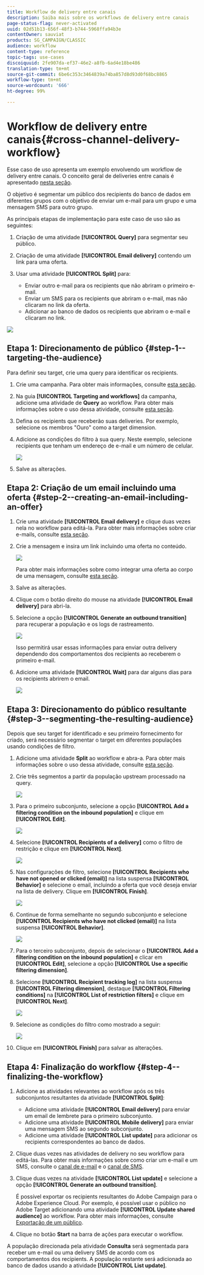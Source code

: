 ```yaml
---
title: Workflow de delivery entre canais
description: Saiba mais sobre os workflows de delivery entre canais
page-status-flag: never-activated
uuid: 02d51b13-656f-48f3-b744-5968ffa94b3e
contentOwner: sauviat
products: SG_CAMPAIGN/CLASSIC
audience: workflow
content-type: reference
topic-tags: use-cases
discoiquuid: 2fe907da-ef37-46e2-a8fb-6ad4e18be486
translation-type: tm+mt
source-git-commit: 6be6c353c3464839a74ba857d8d93d0f68bc8865
workflow-type: tm+mt
source-wordcount: '666'
ht-degree: 99%

---
```



# Workflow de delivery entre canais{#cross-channel-delivery-workflow}

Esse caso de uso apresenta um exemplo envolvendo um workflow de delivery entre canais. O conceito geral de deliveries entre canais é apresentado [nesta seção](../../workflow/using/cross-channel-deliveries.md).

O objetivo é segmentar um público dos recipients do banco de dados em diferentes grupos com o objetivo de enviar um e-mail para um grupo e uma mensagem SMS para outro grupo.

As principais etapas de implementação para este caso de uso são as seguintes:

1. Criação de uma atividade **[!UICONTROL Query]** para segmentar seu público.
1. Criação de uma atividade **[!UICONTROL Email delivery]** contendo um link para uma oferta.
1. Usar uma atividade **[!UICONTROL Split]** para:

   * Enviar outro e-mail para os recipients que não abriram o primeiro e-mail.
   * Enviar um SMS para os recipients que abriram o e-mail, mas não clicaram no link da oferta.
   * Adicionar ao banco de dados os recipients que abriram o e-mail e clicaram no link.

![](assets/wkf_cross-channel_7.png)

## Etapa 1: Direcionamento de público {#step-1--targeting-the-audience}

Para definir seu target, crie uma query para identificar os recipients.

1. Crie uma campanha. Para obter mais informações, consulte [esta seção](../../campaign/using/setting-up-marketing-campaigns.md#creating-a-campaign).
1. Na guia **[!UICONTROL Targeting and workflows]** da campanha, adicione uma atividade de **Query** ao workflow. Para obter mais informações sobre o uso dessa atividade, consulte [esta seção](../../workflow/using/query.md).
1. Defina os recipients que receberão suas deliveries. Por exemplo, selecione os membros &quot;Ouro&quot; como a target dimension.
1. Adicione as condições do filtro à sua query. Neste exemplo, selecione recipients que tenham um endereço de e-mail e um número de celular.

   ![](assets/wkf_cross-channel_3.png)

1. Salve as alterações.

## Etapa 2: Criação de um email incluindo uma oferta {#step-2--creating-an-email-including-an-offer}

1. Crie uma atividade **[!UICONTROL Email delivery]** e clique duas vezes nela no workflow para editá-la. Para obter mais informações sobre criar e-mails, consulte [esta seção](../../delivery/using/about-email-channel.md).
1. Crie a mensagem e insira um link incluindo uma oferta no conteúdo.

   ![](assets/wkf_cross-channel_1.png)

   Para obter mais informações sobre como integrar uma oferta ao corpo de uma mensagem, consulte [esta seção](../../interaction/using/integrating-an-offer-via-the-wizard.md#delivering-with-a-call-to-the-offer-engine).

1. Salve as alterações.
1. Clique com o botão direito do mouse na atividade **[!UICONTROL Email delivery]** para abri-la.
1. Selecione a opção **[!UICONTROL Generate an outbound transition]** para recuperar a população e os logs de rastreamento.

   ![](assets/wkf_cross-channel_2.png)

   Isso permitirá usar essas informações para enviar outra delivery dependendo dos comportamentos dos recipients ao receberem o primeiro e-mail.

1. Adicione uma atividade **[!UICONTROL Wait]** para dar alguns dias para os recipients abrirem o email.

   ![](assets/wkf_cross-channel_4.png)

## Etapa 3: Direcionamento do público resultante {#step-3--segmenting-the-resulting-audience}

Depois que seu target for identificado e seu primeiro fornecimento for criado, será necessário segmentar o target em diferentes populações usando condições de filtro.

1. Adicione uma atividade **Split** ao workflow e abra-a. Para obter mais informações sobre o uso dessa atividade, consulte [esta seção](../../workflow/using/split.md).
1. Crie três segmentos a partir da população upstream processado na query.

   ![](assets/wkf_cross-channel_6.png)

1. Para o primeiro subconjunto, selecione a opção **[!UICONTROL Add a filtering condition on the inbound population]** e clique em **[!UICONTROL Edit]**.

   ![](assets/wkf_cross-channel_8.png)

1. Selecione **[!UICONTROL Recipients of a delivery]** como o filtro de restrição e clique em **[!UICONTROL Next]**.

   ![](assets/wkf_cross-channel_9.png)

1. Nas configurações de filtro, selecione **[!UICONTROL Recipients who have not opened or clicked (email)]** na lista suspensa **[!UICONTROL Behavior]** e selecione o email, incluindo a oferta que você deseja enviar na lista de delivery. Clique em **[!UICONTROL Finish]**.

   ![](assets/wkf_cross-channel_10.png)

1. Continue de forma semelhante no segundo subconjunto e selecione **[!UICONTROL Recipients who have not clicked (email)]** na lista suspensa **[!UICONTROL Behavior]**.

   ![](assets/wkf_cross-channel_11.png)

1. Para o terceiro subconjunto, depois de selecionar o **[!UICONTROL Add a filtering condition on the inbound population]** e clicar em **[!UICONTROL Edit]**, selecione a opção **[!UICONTROL Use a specific filtering dimension]**.
1. Selecione **[!UICONTROL Recipient tracking log]** na lista suspensa **[!UICONTROL Filtering dimension]**, destaque **[!UICONTROL Filtering conditions]** na **[!UICONTROL List of restriction filters]** e clique em **[!UICONTROL Next]**.

   ![](assets/wkf_cross-channel_12.png)

1. Selecione as condições do filtro como mostrado a seguir:

   ![](assets/wkf_cross-channel_13.png)

1. Clique em **[!UICONTROL Finish]** para salvar as alterações.

## Etapa 4: Finalização do workflow {#step-4--finalizing-the-workflow}

1. Adicione as atividades relevantes ao workflow após os três subconjuntos resultantes da atividade **[!UICONTROL Split]**:

   * Adicione uma atividade **[!UICONTROL Email delivery]** para enviar um email de lembrete para o primeiro subconjunto.
   * Adicione uma atividade **[!UICONTROL Mobile delivery]** para enviar uma mensagem SMS ao segundo subconjunto.
   * Adicione uma atividade **[!UICONTROL List update]** para adicionar os recipients correspondentes ao banco de dados.

1. Clique duas vezes nas atividades de delivery no seu workflow para editá-las. Para obter mais informações sobre como criar um e-mail e um SMS, consulte o [canal de e-mail](../../delivery/using/about-email-channel.md) e o [canal de SMS](../../delivery/using/sms-channel.md).
1. Clique duas vezes na atividade **[!UICONTROL List update]** e selecione a opção **[!UICONTROL Generate an outbound transition]**.

   É possível exportar os recipients resultantes do Adobe Campaign para o Adobe Experience Cloud. Por exemplo, é possível usar o público no Adobe Target adicionando uma atividade **[!UICONTROL Update shared audience]** ao workflow. Para obter mais informações, consulte [Exportação de um público](../../integrations/using/importing-and-exporting-audiences.md#exporting-an-audience).

1. Clique no botão **Start** na barra de ações para executar o workflow.

A população direcionada pela atividade **Consulta** será segmentada para receber um e-mail ou uma delivery SMS de acordo com os comportamentos dos recipients. A população restante será adicionada ao banco de dados usando a atividade **[!UICONTROL List update]**.
